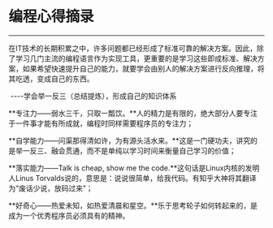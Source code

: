 # 编程心得摘录

------

​		在IT技术的长期积累之中，许多问题都已经形成了标准可靠的解决方案。因此，除了学习几门主流的编程语言作为实现工具，更重要的是学习这些即成标准、解决方案，如果希望快速提升自己的能力，就要学会由别人的解决方案进行反向推理，将其吃透，变成自己的东西。

​		----学会举一反三（总结提炼），形成自己的知识体系



**专注力——弱水三千，只取一瓢饮。**人的精力是有限的，绝大部分人要专注于一件事才能有所成就，编程时同样需要程序员的专注力；

**自学能力——问渠那得清如许，为有源头活水来。**这是一门硬功夫，讲究的是举一反三、融会贯通，而不是单纯以学习时间来衡量自己学习的价值；

**落实能力——Talk is cheap, show me the code.**这句话是Linux内核的发明人Linus Torvalds说的，意思是：说说很简单，给我代码。有知乎大神将其翻译为“废话少说，放码过来”；

**好奇心——热爱未知，如热爱清晨和星空。**乐于思考轮子如何转起来的，是成为一个优秀程序员必须具有的精神。